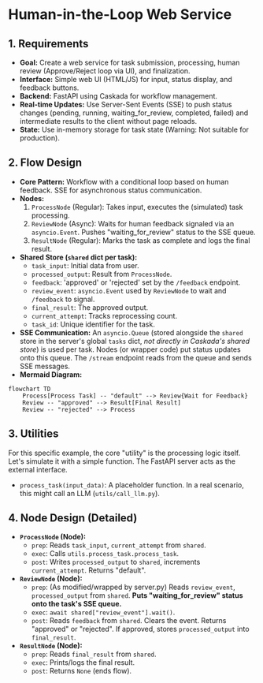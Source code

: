 #  Human-in-the-Loop Web Service

## 1. Requirements

*   **Goal:** Create a web service for task submission, processing, human review (Approve/Reject loop via UI), and finalization.
*   **Interface:** Simple web UI (HTML/JS) for input, status display, and feedback buttons.
*   **Backend:** FastAPI using Caskada for workflow management.
*   **Real-time Updates:** Use Server-Sent Events (SSE) to push status changes (pending, running, waiting_for_review, completed, failed) and intermediate results to the client without page reloads.
*   **State:** Use in-memory storage for task state (Warning: Not suitable for production).

## 2. Flow Design

*   **Core Pattern:** Workflow with a conditional loop based on human feedback. SSE for asynchronous status communication.
*   **Nodes:**
    1.  `ProcessNode` (Regular): Takes input, executes the (simulated) task processing.
    2.  `ReviewNode` (Async): Waits for human feedback signaled via an `asyncio.Event`. Pushes "waiting\_for\_review" status to the SSE queue.
    3.  `ResultNode` (Regular): Marks the task as complete and logs the final result.
*   **Shared Store (`shared` dict per task):**
    *   `task_input`: Initial data from user.
    *   `processed_output`: Result from `ProcessNode`.
    *   `feedback`: 'approved' or 'rejected' set by the `/feedback` endpoint.
    *   `review_event`: `asyncio.Event` used by `ReviewNode` to wait and `/feedback` to signal.
    *   `final_result`: The approved output.
    *   `current_attempt`: Tracks reprocessing count.
    *   `task_id`: Unique identifier for the task.
*   **SSE Communication:** An `asyncio.Queue` (stored alongside the `shared` store in the server's global `tasks` dict, *not directly in Caskada's shared store*) is used per task. Nodes (or wrapper code) put status updates onto this queue. The `/stream` endpoint reads from the queue and sends SSE messages.
*   **Mermaid Diagram:**

```mermaid
flowchart TD
    Process[Process Task] -- "default" --> Review{Wait for Feedback}
    Review -- "approved" --> Result[Final Result]
    Review -- "rejected" --> Process
```

## 3. Utilities

For this specific example, the core "utility" is the processing logic itself. Let's simulate it with a simple function. The FastAPI server acts as the external interface.

* `process_task(input_data)`: A placeholder function. In a real scenario, this might call an LLM (`utils/call_llm.py`).

## 4. Node Design (Detailed)

*   **`ProcessNode` (Node):**
    *   `prep`: Reads `task_input`, `current_attempt` from `shared`.
    *   `exec`: Calls `utils.process_task.process_task`.
    *   `post`: Writes `processed_output` to `shared`, increments `current_attempt`. Returns "default".
*   **`ReviewNode` (Node):**
    *   `prep`: (As modified/wrapped by server.py) Reads `review_event`, `processed_output` from `shared`. **Puts "waiting\_for\_review" status onto the task's SSE queue.**
    *   `exec`: `await shared["review_event"].wait()`.
    *   `post`: Reads `feedback` from `shared`. Clears the event. Returns "approved" or "rejected". If approved, stores `processed_output` into `final_result`.
*   **`ResultNode` (Node):**
    *   `prep`: Reads `final_result` from `shared`.
    *   `exec`: Prints/logs the final result.
    *   `post`: Returns `None` (ends flow).